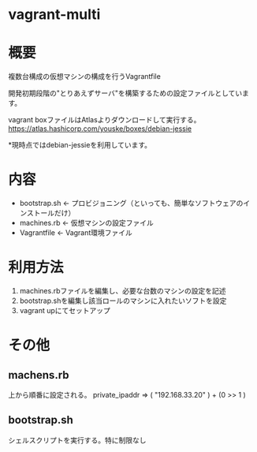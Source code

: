 vagrant-multi
=============

# 概要
複数台構成の仮想マシンの構成を行うVagrantfile

開発初期段階の"とりあえずサーバ"を構築するための設定ファイルとしています。

vagrant boxファイルはAtlasよりダウンロードして実行する。
https://atlas.hashicorp.com/youske/boxes/debian-jessie

*現時点ではdebian-jessieを利用しています。


# 内容

* bootstrap.sh <- プロビジョニング（といっても、簡単なソフトウェアのインストールだけ）
* machines.rb <- 仮想マシンの設定ファイル
* Vagrantfile <- Vagrant環境ファイル


# 利用方法

1. machines.rbファイルを編集し、必要な台数のマシンの設定を記述
2. bootstrap.shを編集し該当ロールのマシンに入れたいソフトを設定
3. vagrant upにてセットアップ


# その他

## machens.rb
上から順番に設定される。
private_ipaddr => ( "192.168.33.20" ) + (0 >> 1 )

## bootstrap.sh
シェルスクリプトを実行する。特に制限なし

